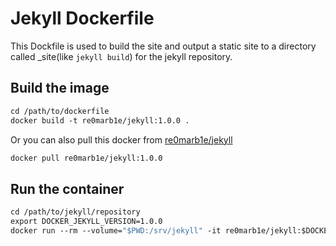# Jekyll Dockerfile

This Dockfile is used to build the site and output a static site to a directory called _site(like `jekyll build`) for the jekyll repository.

## Build the image

```Dockerfile
cd /path/to/dockerfile
docker build -t re0marb1e/jekyll:1.0.0 .
```

Or you can also pull this docker from [re0marb1e/jekyll](https://hub.docker.com/r/re0marb1e/jekyll/)

```Dockerfile
docker pull re0marb1e/jekyll:1.0.0
```

## Run the container

```Dockerfile
cd /path/to/jekyll/repository
export DOCKER_JEKYLL_VERSION=1.0.0
docker run --rm --volume="$PWD:/srv/jekyll" -it re0marb1e/jekyll:$DOCKER_JEKYLL_VERSION sh -c 'bundle install && bundle exec jekyll build'
```